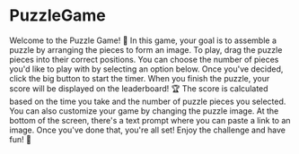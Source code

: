 # PuzzleGame
Welcome to the Puzzle Game! 🧩
In this game, your goal is to assemble a puzzle by arranging the pieces to form an image. 
To play, drag the puzzle pieces into their correct positions. You can choose the number of 
pieces you'd like to play with by selecting an option below. Once you've decided, click the 
big button to start the timer. When you finish the puzzle, your score will be displayed on 
the leaderboard! 🏆 The score is calculated based on the time you take and the number of 
puzzle pieces you selected. You can also customize your game by changing the puzzle image. 
At the bottom of the screen, there's a text prompt where you can paste a link to an image. 
Once you've done that, you're all set! Enjoy the challenge and have fun! 🎉
